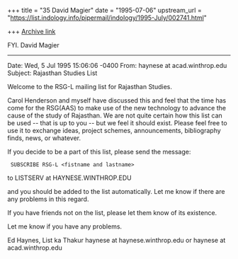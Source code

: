 +++
title = "35 David Magier"
date = "1995-07-06"
upstream_url = "https://list.indology.info/pipermail/indology/1995-July/002741.html"

+++
[Archive link](https://list.indology.info/pipermail/indology/1995-July/002741.html)

FYI.  David Magier

-----------------------
Date: Wed, 5 Jul 1995 15:06:06 -0400
From: haynese at acad.winthrop.edu
Subject: Rajasthan Studies List

Welcome to the RSG-L mailing list for Rajasthan Studies.

Carol Henderson and myself have discussed this and feel that the time
has come for the RSG(AAS) to make use of the new technology to
advance the cause of the study of Rajasthan. We are not quite certain
how this list can be used -- that is up to you -- but we feel it should
exist. Please feel free to use it to exchange ideas, project schemes, 
announcements, bibliography finds, news, or whatever.

If you decide to be a part of this list, please send the message:

     SUBSCRIBE RSG-L <fistname and lastname>

to LISTSERV at HAYNESE.WINTHROP.EDU

and you should be added to the list automatically. Let me know if
there are any problems in this regard.

If you have friends not on the list, please let them know of its
existence.

Let me know if you have any problems.

Ed Haynes, List ka Thakur
haynese at haynese.winthrop.edu or haynese at acad.winthrop.edu








